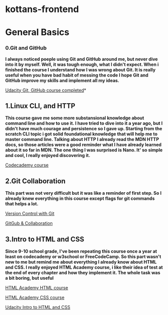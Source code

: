 # kottans-frontend
# General Basics
### 0.Git and GitHub
  **I always noticed poeple using Git and GitHub around me, but never dive into it by myself. Well, it was tough enough, what I didn't       expect. When i finished the course I understand how I was wrong about Git. It is really useful when you have bad habit of messing the     code I hope Git and GitHub improve my skills and implement all my ideas.**

[Udacity Git, GitHub course completed](https://github.com/mxmgny/kottans-frontend/blob/master/Git_and_GitHub/Udacity%20Git-GitHub%20course.png)*

## 1.Linux CLI, and HTTP
 **This course gave me some more substansional knowledge about command line and how to use it. I have tried to dive into it a year ago, but I didn't have much courage and persistence so I gave up. Starting from the scratch CLI topic i got solid foundational knowledge that will help me to master command line. 
 Talking about HTTP I already read the MDN HTTP docs, so those articles were a good reminder what I have already learned about it so far in MDN. 
 The one thing I was surprised is Nano. It' so simple and cool, I really enjoyed discovering it.**
 
[Codecademy course](https://github.com/mxmgny/kottans-frontend/blob/master/task_linux_cli/Commannd_Line.png)

## 2.Git Collaboration
**This part was not very difficult but it was like a reminder of first step. So I already knew everything in this course except flags for git commands that helps a lot.**

 [Version Control with Git](https://github.com/mxmgny/kottans-frontend/blob/master/task_git_collaboration/Version_control.png?raw=true) 
 
 [GitGub & Collaboration](https://github.com/mxmgny/kottans-frontend/blob/master/task_git_collaboration/GitGub_collaboration.png?raw=true)

## 3.Intro to HTML and CSS
**Since 9-10 school grade, I've been repeating this course once a year at least on codecademy or w3school or FreeCodeCamp. So this part wasn't new to me but remind me about everything I already know about HTML and CSS. I really enjoyed HTML Academy course, i like their idea of test at the end of every chapter and how they implement it. The whole task was a bit boring, but useful**

[HTML Academy HTML course](https://github.com/mxmgny/kottans-frontend/blob/master/task_html_css_intro/htmlacademy_html_basics.png?raw=true)

[HTML Academy CSS course](https://github.com/mxmgny/kottans-frontend/blob/master/task_html_css_intro/Css_basics.png?raw=true)

[Udacity Intro to HTML and CSS ](https://github.com/mxmgny/kottans-frontend/blob/master/task_html_css_intro/Udacity_html.png?raw=true)
